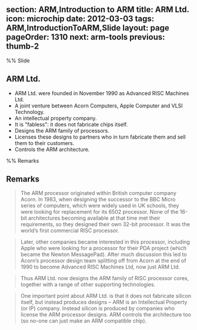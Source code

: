 section: ARM,Introduction to ARM
title: ARM Ltd.
icon: microchip
date: 2012-03-03
tags: ARM,IntroductionToARM,Slide
layout: page
pageOrder: 1310
next: arm-tools
previous: thumb-2
----

%% Slide
  
## ARM Ltd.

* ARM Ltd. were founded in November 1990 as Advanced RISC Machines Ltd.
* A joint venture between Acorn Computers, Apple Computer and VLSI Technology.
* An intellectual property company.
* It is "fabless": it does not fabricate chips itself.
* Designs the ARM family of processors.
* Licenses these designs to partners who in turn fabricate them and sell them to their customers.
* Controls the ARM architecture.

%% Remarks
  
## Remarks

> The ARM processor originated within British computer company Acorn. In 1983, when designing the successor to the BBC Micro series of computers, which were widely used in UK schools, they were looking for replacement for its 6502 processor. None of the 16-bit architectures becoming available at that time met their requirements, so they designed their own 32-bit processor. It was the world’s first commercial RISC processor.

> Later, other companies became interested in this processor, including Apple who were looking for a processor for their PDA project (which became the Newton MessagePad). After much discussion this led to Acorn’s processor design team splitting off from Acorn at the end of 1990 to become Advanced RISC Machines Ltd, now just ARM Ltd.

> Thus ARM Ltd. now designs the ARM family of RISC processor cores, together with a range of other supporting technologies.

> One important point about ARM Ltd. is that it does not fabricate silicon itself, but instead produces designs – ARM is an Intellectual Property (or IP) company. Instead silicon is produced by companies who license the ARM processor designs. ARM controls the architecture too (so no-one can just make an ARM compatible chip).
